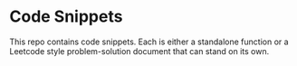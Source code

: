 # Code Snippets

This repo contains code snippets. Each is either a standalone function or a Leetcode style problem-solution document that can stand on its own.

